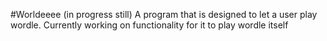 #Worldeeee
(in progress still)
A program that is designed to let a user play wordle. Currently working on functionality for it to play wordle itself